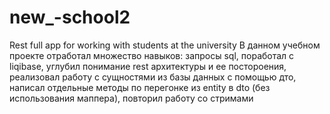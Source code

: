 # new_-school2
Rest full app for working with students at the university
В данном учебном проекте отработал множество навыков: запросы sql, поработал с liqibase, углубил понимание rest архитектуры и ее постороения, реализовал работу
с сущностями из базы данных с помощью дто, написал отдельные методы по перегонке из entity в dto (без использования маппера), повторил работу со стримами
